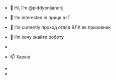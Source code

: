 - 👋 Hi, I’m @piddybnijandrij
- 👀 I’m interested in праця в IT

- 🌱 I’m currently  проход  огляд  ВЛК  як  призовник
- 💞️ I’m  хочу  знайти  роботу
- 
- 📫 Харків
- 
- 

<!---
piddybnijandrij/piddybnijandrij is a ✨ special ✨ repository because its `README.md` (this file) appears on your GitHub profile.
You can click the Preview link to take a look at your changes.
--->

